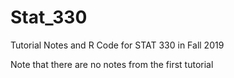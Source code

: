 # Stat_330
Tutorial Notes and R Code for STAT 330 in Fall 2019

Note that there are no notes from the first tutorial
